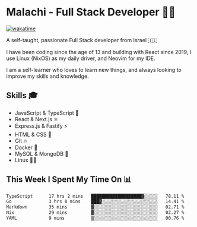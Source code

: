 # Malachi - Full Stack Developer 🚀🔥
[![wakatime](https://wakatime.com/badge/user/112ec769-e669-4b78-a46f-cf4343930741.svg)](https://wakatime.com/@112ec769-e669-4b78-a46f-cf4343930741)

A self-taught, passionate Full Stack developer from Israel 🇮🇱

I have been coding since the age of 13 and building with React since 2019, I use Linux (NixOS) as my daily driver, and Neovim for my IDE.

I am a self-learner who loves to learn new things, and always looking to improve my skills and knowledge.

## Skills 🎓
- JavaScript & TypeScript 💎
- React & Next.js ⚛️
- Express.js & Fastify ⚡️
- HTML & CSS 🎨
- Git 🔥
- Docker 🐳
- MySQL & MongoDB 💾
- Linux 👨‍💻

## This Week I Spent My Time On 📊
<!--START_SECTION:waka-->

```txt
TypeScript      17 hrs 2 mins   ███████████████████▓░░░░░   78.11 %
Go              3 hrs 8 mins    ███▓░░░░░░░░░░░░░░░░░░░░░   14.41 %
Markdown        35 mins         ▓░░░░░░░░░░░░░░░░░░░░░░░░   02.71 %
Nix             29 mins         ▓░░░░░░░░░░░░░░░░░░░░░░░░   02.27 %
YAML            9 mins          ▒░░░░░░░░░░░░░░░░░░░░░░░░   00.76 %
```

<!--END_SECTION:waka-->

